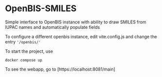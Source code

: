 # OpenBIS-SMILES

Simple interface to OpenBIS instance with ability to draw SMILES from IUPAC names and automatically populate fields


To configure a different openbis instance, edit vite.config.js and change the entry `'/openbis/'`

To start the project, use
```
docker compose up
```

To see the webapp, go to [https://localhost:8081/main]